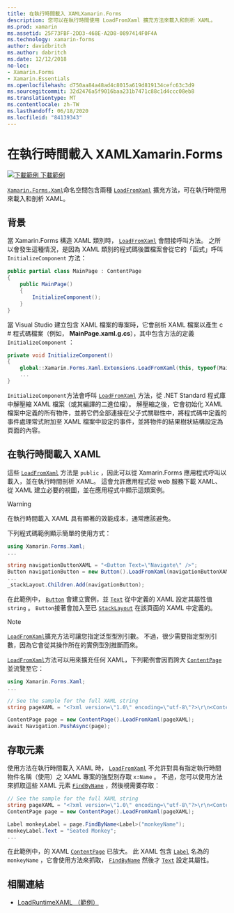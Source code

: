 ```yaml
---
title: 在執行時間載入 XAMLXamarin.Forms
description: 您可以在執行時間使用 LoadFromXaml 擴充方法來載入和剖析 XAML。
ms.prod: xamarin
ms.assetid: 25F73FBF-2DD3-468E-A2D8-0897414F0F4A
ms.technology: xamarin-forms
author: davidbritch
ms.author: dabritch
ms.date: 12/12/2018
no-loc:
- Xamarin.Forms
- Xamarin.Essentials
ms.openlocfilehash: d750aa84a48ad4c8015a619d819134cefc63c3d9
ms.sourcegitcommit: 32d2476a5f9016baa231b7471c88c1d4ccc08eb8
ms.translationtype: MT
ms.contentlocale: zh-TW
ms.lasthandoff: 06/18/2020
ms.locfileid: "84139343"
---
```

# <a name="loading-xaml-at-runtime-in-xamarinforms"></a>在執行時間載入 XAMLXamarin.Forms

[![下載範例 ](~/media/shared/download.png) 下載範例](https://docs.microsoft.com/samples/xamarin/xamarin-forms-samples/xaml-loadruntimexaml)

[`Xamarin.Forms.Xaml`](xref:Xamarin.Forms.Xaml)命名空間包含兩種 [`LoadFromXaml`](xref:Xamarin.Forms.Xaml.Extensions.LoadFromXaml*) 擴充方法，可在執行時間用來載入和剖析 XAML。

## <a name="background"></a>背景

當 Xamarin.Forms 構造 XAML 類別時， [`LoadFromXaml`](xref:Xamarin.Forms.Xaml.Extensions.LoadFromXaml*) 會間接呼叫方法。 之所以會發生這種情況，是因為 XAML 類別的程式碼後置檔案會從它的「函式」呼叫 `InitializeComponent` 方法：

```csharp
public partial class MainPage : ContentPage
{
    public MainPage()
    {
        InitializeComponent();
    }
}
```

當 Visual Studio 建立包含 XAML 檔案的專案時，它會剖析 XAML 檔案以產生 c # 程式碼檔案（例如， **MainPage.xaml.g.cs**），其中包含方法的定義 `InitializeComponent` ：

```csharp
private void InitializeComponent()
{
    global::Xamarin.Forms.Xaml.Extensions.LoadFromXaml(this, typeof(MainPage));
    ...
}
```

`InitializeComponent`方法會呼叫 [`LoadFromXaml`](xref:Xamarin.Forms.Xaml.Extensions.LoadFromXaml*) 方法，從 .NET Standard 程式庫中解壓縮 XAML 檔案（或其編譯的二進位檔）。 解壓縮之後，它會初始化 XAML 檔案中定義的所有物件，並將它們全部連接在父子式關聯性中，將程式碼中定義的事件處理常式附加至 XAML 檔案中設定的事件，並將物件的結果樹狀結構設定為頁面的內容。

## <a name="loading-xaml-at-runtime"></a>在執行時間載入 XAML

這些 [`LoadFromXaml`](xref:Xamarin.Forms.Xaml.Extensions.LoadFromXaml*) 方法是 `public` ，因此可以從 Xamarin.Forms 應用程式呼叫以載入，並在執行時間剖析 XAML。 這會允許應用程式從 web 服務下載 XAML、從 XAML 建立必要的視圖，並在應用程式中顯示這類案例。

> [!WARNING]
> 在執行時間載入 XAML 具有顯著的效能成本，通常應該避免。

下列程式碼範例顯示簡單的使用方式：

```csharp
using Xamarin.Forms.Xaml;
...

string navigationButtonXAML = "<Button Text=\"Navigate\" />";
Button navigationButton = new Button().LoadFromXaml(navigationButtonXAML);
...
_stackLayout.Children.Add(navigationButton);
```

在此範例中， [`Button`](xref:Xamarin.Forms.Button) 會建立實例，並 [`Text`](xref:Xamarin.Forms.Button.Text) 從中定義的 XAML 設定其屬性值 `string` 。 `Button`接著會加入至已 [`StackLayout`](xref:Xamarin.Forms.StackLayout) 在該頁面的 XAML 中定義的。

> [!NOTE]
> [`LoadFromXaml`](xref:Xamarin.Forms.Xaml.Extensions.LoadFromXaml*)擴充方法可讓您指定泛型型別引數。 不過，很少需要指定型別引數，因為它會從其操作所在的實例型別推斷而來。

[`LoadFromXaml`](xref:Xamarin.Forms.Xaml.Extensions.LoadFromXaml*)方法可以用來擴充任何 XAML，下列範例會因而誇大 [`ContentPage`](xref:Xamarin.Forms.ContentPage) 並流覽至它：

```csharp
using Xamarin.Forms.Xaml;
...

// See the sample for the full XAML string
string pageXAML = "<?xml version=\"1.0\" encoding=\"utf-8\"?>\r\n<ContentPage xmlns=\"http://xamarin.com/schemas/2014/forms\"\nxmlns:x=\"http://schemas.microsoft.com/winfx/2009/xaml\"\nx:Class=\"LoadRuntimeXAML.CatalogItemsPage\"\nTitle=\"Catalog Items\">\n</ContentPage>";

ContentPage page = new ContentPage().LoadFromXaml(pageXAML);
await Navigation.PushAsync(page);
```

## <a name="accessing-elements"></a>存取元素

使用方法在執行時間載入 XAML 時， [`LoadFromXaml`](xref:Xamarin.Forms.Xaml.Extensions.LoadFromXaml*) 不允許對具有指定執行時間物件名稱（使用）之 XAML 專案的強型別存取 `x:Name` 。 不過，您可以使用方法來抓取這些 XAML 元素 [`FindByName`](xref:Xamarin.Forms.NameScopeExtensions.FindByName*) ，然後視需要存取：

```csharp
// See the sample for the full XAML string
string pageXAML = "<?xml version=\"1.0\" encoding=\"utf-8\"?>\r\n<ContentPage xmlns=\"http://xamarin.com/schemas/2014/forms\"\nxmlns:x=\"http://schemas.microsoft.com/winfx/2009/xaml\"\nx:Class=\"LoadRuntimeXAML.CatalogItemsPage\"\nTitle=\"Catalog Items\">\n<StackLayout>\n<Label x:Name=\"monkeyName\"\n />\n</StackLayout>\n</ContentPage>";
ContentPage page = new ContentPage().LoadFromXaml(pageXAML);

Label monkeyLabel = page.FindByName<Label>("monkeyName");
monkeyLabel.Text = "Seated Monkey";
...
```

在此範例中，的 XAML [`ContentPage`](xref:Xamarin.Forms.ContentPage) 已放大。 此 XAML 包含 [`Label`](xref:Xamarin.Forms.Label) 名為的 `monkeyName` ，它會使用方法來抓取， [`FindByName`](xref:Xamarin.Forms.NameScopeExtensions.FindByName*) 然後才 [`Text`](xref:Xamarin.Forms.Label.Text) 設定其屬性。

## <a name="related-links"></a>相關連結

- [LoadRuntimeXAML （範例）](https://docs.microsoft.com/samples/xamarin/xamarin-forms-samples/xaml-loadruntimexaml)
